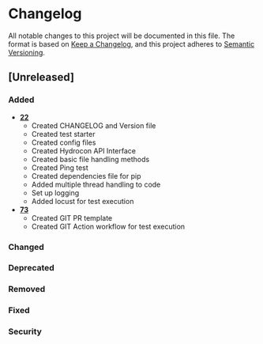 # Changelog
All notable changes to this project will be documented in this file.
The format is based on [Keep a Changelog](http://keepachangelog.com/en/1.0.0/),
and this project adheres to [Semantic Versioning](https://semver.org/spec/v2.0.0.html).
## [Unreleased]
### Added
- **[22](https://github.com/podaac/hydrocron/issues/22)**
    - Created CHANGELOG and Version file
    - Created test starter
    - Created config files
    - Created Hydrocon API Interface
    - Created basic file handling methods
    - Created Ping test
    - Created dependencies file for pip
    - Added multiple thread handling to code
    - Set up logging
    - Added locust for test execution
- **[73](https://github.com/podaac/hydrocron/issues/73)**
    - Created GIT PR template
    - Created GIT Action workflow for test execution
### Changed
### Deprecated
### Removed
### Fixed
### Security
